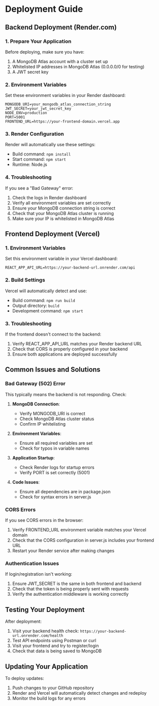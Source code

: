 # Deployment Guide

## Backend Deployment (Render.com)

### 1. Prepare Your Application

Before deploying, make sure you have:
1. A MongoDB Atlas account with a cluster set up
2. Whitelisted IP addresses in MongoDB Atlas (0.0.0.0/0 for testing)
3. A JWT secret key

### 2. Environment Variables

Set these environment variables in your Render dashboard:

```
MONGODB_URI=your_mongodb_atlas_connection_string
JWT_SECRET=your_jwt_secret_key
NODE_ENV=production
PORT=5001
FRONTEND_URL=https://your-frontend-domain.vercel.app
```

### 3. Render Configuration

Render will automatically use these settings:
- Build command: `npm install`
- Start command: `npm start`
- Runtime: Node.js

### 4. Troubleshooting

If you see a "Bad Gateway" error:

1. Check the logs in Render dashboard
2. Verify all environment variables are set correctly
3. Ensure your MongoDB connection string is correct
4. Check that your MongoDB Atlas cluster is running
5. Make sure your IP is whitelisted in MongoDB Atlas

## Frontend Deployment (Vercel)

### 1. Environment Variables

Set this environment variable in your Vercel dashboard:

```
REACT_APP_API_URL=https://your-backend-url.onrender.com/api
```

### 2. Build Settings

Vercel will automatically detect and use:
- Build command: `npm run build`
- Output directory: `build`
- Development command: `npm start`

### 3. Troubleshooting

If the frontend doesn't connect to the backend:

1. Verify REACT_APP_API_URL matches your Render backend URL
2. Check that CORS is properly configured in your backend
3. Ensure both applications are deployed successfully

## Common Issues and Solutions

### Bad Gateway (502) Error

This typically means the backend is not responding. Check:

1. **MongoDB Connection**: 
   - Verify MONGODB_URI is correct
   - Check MongoDB Atlas cluster status
   - Confirm IP whitelisting

2. **Environment Variables**:
   - Ensure all required variables are set
   - Check for typos in variable names

3. **Application Startup**:
   - Check Render logs for startup errors
   - Verify PORT is set correctly (5001)

4. **Code Issues**:
   - Ensure all dependencies are in package.json
   - Check for syntax errors in server.js

### CORS Errors

If you see CORS errors in the browser:

1. Verify FRONTEND_URL environment variable matches your Vercel domain
2. Check that the CORS configuration in server.js includes your frontend URL
3. Restart your Render service after making changes

### Authentication Issues

If login/registration isn't working:

1. Ensure JWT_SECRET is the same in both frontend and backend
2. Check that the token is being properly sent with requests
3. Verify the authentication middleware is working correctly

## Testing Your Deployment

After deployment:

1. Visit your backend health check: `https://your-backend-url.onrender.com/health`
2. Test API endpoints using Postman or curl
3. Visit your frontend and try to register/login
4. Check that data is being saved to MongoDB

## Updating Your Application

To deploy updates:

1. Push changes to your GitHub repository
2. Render and Vercel will automatically detect changes and redeploy
3. Monitor the build logs for any errors
